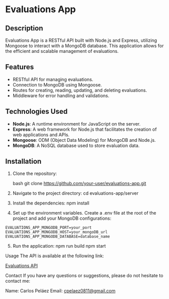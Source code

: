 # Evaluations App

## Description

Evaluations App is a RESTful API built with Node.js and Express, utilizing Mongoose to interact with a MongoDB database. This application allows for the efficient and scalable management of evaluations.

## Features

- RESTful API for managing evaluations.
- Connection to MongoDB using Mongoose.
- Routes for creating, reading, updating, and deleting evaluations.
- Middleware for error handling and validations.

## Technologies Used

- **Node.js**: A runtime environment for JavaScript on the server.
- **Express**: A web framework for Node.js that facilitates the creation of web applications and APIs.
- **Mongoose**: ODM (Object Data Modeling) for MongoDB and Node.js.
- **MongoDB**: A NoSQL database used to store evaluation data.

## Installation

1. Clone the repository:

   bash
   git clone https://github.com/your-user/evaluations-app.git

2. Navigate to the project directory:
    cd evaluations-app/server

3. Install the dependencies:
    npm install

4. Set up the environment variables. Create a .env file at the root of the project and add your MongoDB configurations:

  ```
  EVALUATIONS_APP_MONGODB_PORT=your_port
  EVALUATIONS_APP_MONGODB_HOST=your_mongoDB_url
  EVALUATIONS_APP_MONGODB_DATABASE=database_name
  ```

5. Run the application:
  npm run build
  npm start

Usage
The API is available at the following link:

[Evaluations API](https://evaluations-app.onrender.com)

Contact
If you have any questions or suggestions, please do not hesitate to contact me:

Name: Carlos Peláez
Email: cpelaez0811@gmail.com
